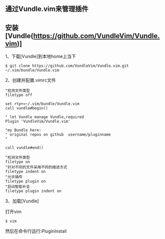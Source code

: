 ## 通过Vundle.vim来管理插件 

## 安装[Vundle(https://github.com/VundleVim/Vundle.vim)]

1、下载[Vundle]到本地home上当下

`$ git clone https://github.com/VundleVim/Vundle.vim.git ~/.vim/bundle/Vundle.vim`

2、创建并配置.vimrc文件

```
"检测文件类型                                                                                                                        
filetype off 

set rtp+=~/.vim/bundle/Vundle.vim
call vundle#begin()

" let Vundle manage Vundle,required
Plugin 'VundleVim/Vundle.vim'

"my Bundle here:
" original repos on github  username/pluginname
"

call vundle#end()

"检测文件类型
filetype on
"针对不同的文件采用不同的缩进方式
filetype indent on
"允许插件
filetype plugin on
"启动智能补全
filetype plugin indent on
```

3、加载[Vundle]

打开vim

```
$ vim
```

然后在命令行运行:PluginInstall


